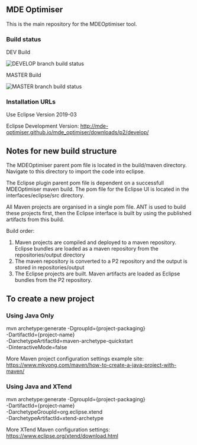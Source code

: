 ## MDE Optimiser

This is the main repository for the MDEOptimiser tool.

### Build status

DEV Build

![DEVELOP branch build status](https://travis-ci.org/mde-optimiser/mde_optimiser.svg?branch=develop)

MASTER Build

![MASTER branch build status](https://travis-ci.org/mde-optimiser/mde_optimiser.svg?branch=master)

### Installation URLs

Use Eclipse Version 2019-03

Eclipse Development Version:
http://mde-optimiser.github.io/mde_optimiser/downloads/p2/develop/



## Notes for new build structure

The MDEOptimiser parent pom file is located in the build/maven directory. Navigate to this directory to import the code into eclipse.

The Eclipse plugin parent pom file is dependent on a successfull MDEOptimiser maven build. The pom file for the Eclipse UI is located in the interfaces/eclipse/src directory.

All Maven projects are organised in a single pom file. ANT is used to build these projects first, then the Eclipse interface is built by using the published artifacts from this build.

Build order:

1. Maven projects are compiled and deployed to a maven repository. Eclipse bundles are loaded as a maven repository from the repositories/output directory
2. The maven repository is converted to a P2 repository and the output is stored in repositories/output
3. The Eclipse projects are built. Maven artifacts are loaded as Eclipse bundles from the P2 repository.


## To create a new project

### Using Java Only

mvn archetype:generate
	-DgroupId={project-packaging} \
	-DartifactId={project-name} \
	-DarchetypeArtifactId=maven-archetype-quickstart \
	-DinteractiveMode=false

More Maven project configuration settings example site:
https://www.mkyong.com/maven/how-to-create-a-java-project-with-maven/

### Using Java and XTend

mvn archetype:generate
-DgroupId={project-packaging} \
-DartifactId={project-name} \
-DarchetypeGroupId=org.eclipse.xtend \
-DarchetypeArtifactId=xtend-archetype

More XTend Maven configuration settings: https://www.eclipse.org/xtend/download.html

